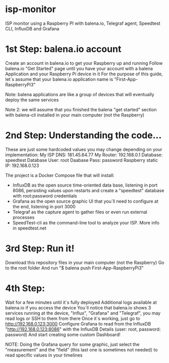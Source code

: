 # isp-monitor
ISP monitor using a Raspberry PI with balena.io, Telegraf agent, Speedtest CLI, InfluxDB and Grafana


# 1st Step: balena.io account
Create an account in balena.io to get your Raspberry up and running
Follow balena.io "Get Started" page until you have your account with a balena Application and your Raspberry Pi device in it
For the purpose of this guide, let´s assume that your balena.io application name is "First-App-RaspberryPi3"

Note: balena applications are like a group of devices that will eventually deploy the same services

Note 2: we will assume that you finished the balena "get started" section with balena-cli installed in your main computer (not the Raspberry)


# 2nd Step: Understanding the code...
These are just some hardcoded values you may change depending on your implementation:
My ISP DNS: 181.45.64.77
My Router: 192.168.0.1
Database: speedtest
Database User: root
Daabase Pass: password
Raspberry static IP: 192.168.0.123

The project is a Docker Compose file that will install:
- InfluxDB as the open source time-oriented data base, listening in port 8086, persisting values upon restarts and create a "speedtest" database with root:password credentials
- Grafana as the open source graphic UI that you´ll need to configure at the end, listening in port 3000
- Telegraf as the capture agent to gather files or even run external processes
- SpeedTest-cli as the command-line tool to analyze your ISP. More info in speedtest.net

# 3rd Step: Run it!
Download this repository files in your main computer (not the Raspberry)
Go to the root folder
And run "$ balena push First-App-RaspberryPi3"

# 4th Step: 
Wait for a few minutes until it´s fully deployed
Additional logs available at balena.io if you access the device
You´ll notice that balena.io shows 3 services running at the device, "Influx", "Grafana" and "Telegraf", you may read logs or SSH to them from there
Once it´s working, just go to http://192.168.0.123:3000
Configure Grafana to read from the InfluxDB "http://192.168.0.123:8086" with the InfluxDB Details (user: root, password: password)
And start creating some custom Dashboard!

NOTE: Doing the Grafana query for some graphic, just select the "measurement" and the "field" (this last one is sometimes not needed) to read specific values in your timelines
